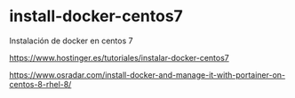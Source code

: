 # install-docker-centos7
Instalación de docker en centos 7


https://www.hostinger.es/tutoriales/instalar-docker-centos7


https://www.osradar.com/install-docker-and-manage-it-with-portainer-on-centos-8-rhel-8/
